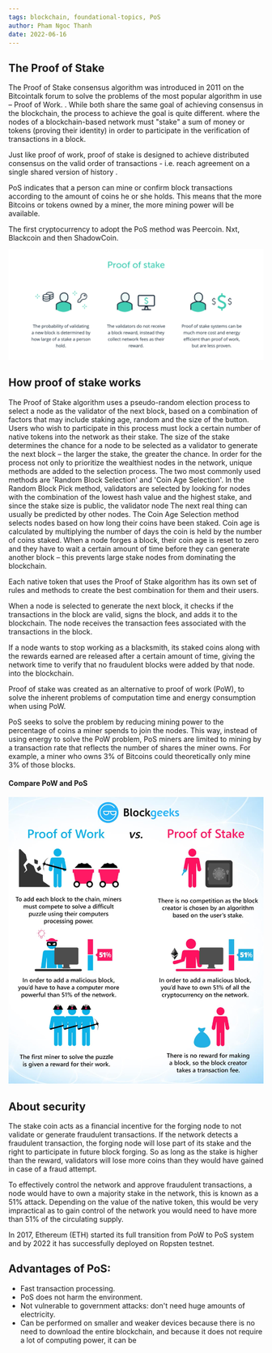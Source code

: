 ```yaml
---
tags: blockchain, foundational-topics, PoS
author: Pham Ngoc Thanh
date: 2022-06-16
---
```


## The Proof of Stake

The Proof of Stake consensus algorithm was introduced in 2011 on the Bitcointalk forum to solve the problems of the most popular algorithm in use – Proof of Work. . While both share the same goal of achieving consensus in the blockchain, the process to achieve the goal is quite different. where the nodes of a blockchain-based network must "stake" a sum of money or tokens (proving their identity) in order to participate in the verification of transactions in a block.

Just like proof of work, proof of stake is designed to achieve distributed consensus on the valid order of transactions - i.e. reach agreement on a single shared version of history .

PoS indicates that a person can mine or confirm block transactions according to the amount of coins he or she holds. This means that the more Bitcoins or tokens owned by a miner, the more mining power will be available.

The first cryptocurrency to adopt the PoS method was Peercoin. Nxt, Blackcoin and then ShadowCoin.

![](_assets/JOUVtNM.png.jpg)

## How proof of stake works

The Proof of Stake algorithm uses a pseudo-random election process to select a node as the validator of the next block, based on a combination of factors that may include staking age, random and the size of the button. Users who wish to participate in this process must lock a certain number of native tokens into the network as their stake. The size of the stake determines the chance for a node to be selected as a validator to generate the next block – the larger the stake, the greater the chance. In order for the process not only to prioritize the wealthiest nodes in the network, unique methods are added to the selection process. The two most commonly used methods are 'Random Block Selection' and 'Coin Age Selection'. In the Random Block Pick method, validators are selected by looking for nodes with the combination of the lowest hash value and the highest stake, and since the stake size is public, the validator node The next real thing can usually be predicted by other nodes. The Coin Age Selection method selects nodes based on how long their coins have been staked. Coin age is calculated by multiplying the number of days the coin is held by the number of coins staked. When a node forges a block, their coin age is reset to zero and they have to wait a certain amount of time before they can generate another block – this prevents large stake nodes from dominating the blockchain.

Each native token that uses the Proof of Stake algorithm has its own set of rules and methods to create the best combination for them and their users.

When a node is selected to generate the next block, it checks if the transactions in the block are valid, signs the block, and adds it to the blockchain. The node receives the transaction fees associated with the transactions in the block.

If a node wants to stop working as a blacksmith, its staked coins along with the rewards earned are released after a certain amount of time, giving the network time to verify that no fraudulent blocks were added by that node. into the blockchain.

Proof of stake was created as an alternative to proof of work (PoW), to solve the inherent problems of computation time and energy consumption when using PoW.

PoS seeks to solve the problem by reducing mining power to the percentage of coins a miner spends to join the nodes. This way, instead of using energy to solve the PoW problem, PoS miners are limited to mining by a transaction rate that reflects the number of shares the miner owns. For example, a miner who owns 3% of Bitcoins could theoretically only mine 3% of those blocks.

#### Compare PoW and PoS

![](_assets/XiUwh4m.png.jpg)

## About security

The stake coin acts as a financial incentive for the forging node to not validate or generate fraudulent transactions. If the network detects a fraudulent transaction, the forging node will lose part of its stake and the right to participate in future block forging. So as long as the stake is higher than the reward, validators will lose more coins than they would have gained in case of a fraud attempt.

To effectively control the network and approve fraudulent transactions, a node would have to own a majority stake in the network, this is known as a 51% attack. Depending on the value of the native token, this would be very impractical as to gain control of the network you would need to have more than 51% of the circulating supply.

In 2017, Ethereum (ETH) started its full transition from PoW to PoS system and by 2022 it has successfully deployed on Ropsten testnet.

## Advantages of PoS:

- Fast transaction processing.
- PoS does not harm the environment.
- Not vulnerable to government attacks: don't need huge amounts of electricity.
- Can be performed on smaller and weaker devices because there is no need to download the entire blockchain, and because it does not require a lot of computing power, it can be

